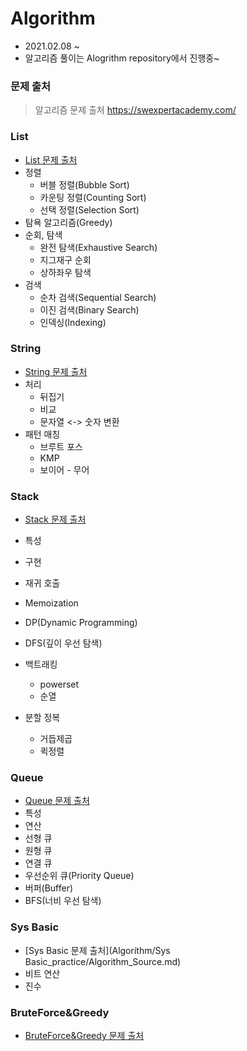# Algorithm

* 2021.02.08 ~ 
* 알고리즘 풀이는 Alogrithm repository에서 진행중~

### 문제 출처

> 알고리즘 문제 출처 https://swexpertacademy.com/

### List

* [List 문제 출처](Algorithm/List_practice/Algorithm_Source.md)
* 정렬
  * 버블 정렬(Bubble Sort)
  * 카운팅 정렬(Counting Sort)
  * 선택 정렬(Selection Sort)
* 탐욕 알고리즘(Greedy)
* 순회, 탐색
  * 완전 탐색(Exhaustive Search)
  * 지그재구 순회
  * 상하좌우 탐색
* 검색
  * 순차 검색(Sequential Search)
  * 이진 검색(Binary Search)
  * 인덱싱(Indexing)

### String

* [String 문제 출처](Algorithm/String_practice/Algorithm_Source.md)
* 처리
  * 뒤집기
  * 비교
  * 문자열 <-> 숫자 변환
* 패턴 매칭
  * 브루트 포스
  * KMP
  * 보이어 - 무어

### Stack

* [Stack 문제 출처](Algorithm/Stack_practice/Algorithm_Source.md)

* 특성
* 구현
* 재귀 호출
* Memoization
* DP(Dynamic Programming)
* DFS(깊이 우선 탐색)
* 백트래킹
  * powerset
  * 순열
* 분할 정복
  * 거듭제곱
  * 퀵정렬

### Queue

* [Queue 문제 출처](Algorithm/Queue_practice/Algorithm_Source.md)
* 특성
* 연산
* 선형 큐
* 원형 큐
* 연결 큐
* 우선순위 큐(Priority Queue)
* 버퍼(Buffer)
* BFS(너비 우선 탐색)

### Sys Basic

* [Sys Basic 문제 출처](Algorithm/Sys Basic_practice/Algorithm_Source.md)
* 비트 연산
* 진수

### BruteForce&Greedy

* [BruteForce&Greedy 문제 출처](Algorithm/BruteForce&Greedy_practice/Algorithm_Source.md)

  